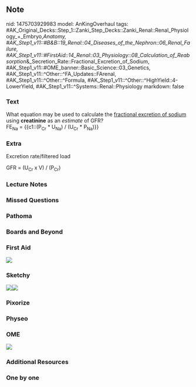 ## Note
nid: 1475703929983
model: AnKingOverhaul
tags: #AK_Original_Decks::Step_1::Zanki_Step_Decks::Zanki_Renal::Renal_Physiology_+_Embryo,_Anatomy, #AK_Step1_v11::#B&B::19_Renal::04_Diseases_of_the_Nephron::06_Renal_Failure, #AK_Step1_v11::#FirstAid::14_Renal::03_Physiology::08_Calculation_of_Reabsorption_&_Secretion_Rate::Fractional_Excretion_of_Sodium, #AK_Step1_v11::#OME_banner::Basic_Science::03_Genetics, #AK_Step1_v11::^Other::^FA_Updates::FArenal, #AK_Step1_v11::^Other::^Formula, #AK_Step1_v11::^Other::^HighYield::4-LowerYield, #AK_Step1_v11::^Systems::Renal::Physiology
markdown: false

### Text
<div>
  What equation may be used to calculate the <u>fractional
  excretion of sodium</u> using <b>creatinine</b> as an
  <i>estimate</i> of GFR?
</div>
<div>
  FE<sub>Na</sub> = {{c1::(P<sub>Cr</sub> * U<sub>Na</sub>) /
  (U<sub>Cr</sub> * P<sub>Na</sub>)}}
</div>

### Extra
Excretion rate/filtered load
<div>
  GFR = (U<sub>Cr</sub> x V) / (P<sub>Cr</sub>)
</div>

### Lecture Notes


### Missed Questions


### Pathoma


### Boards and Beyond


### First Aid
<img src="tmpo3OCNE.png">

### Sketchy
<img src=
"Screen%20Shot%202019-11-06%20at%203.23.13%20PM.png"><img src=
"Screen%20Shot%202019-11-06%20at%203.23.31%20PM.png">

### Pixorize


### Physeo


### OME
<div class="ome-widget">
  <a href=
  "https://onlinemeded.org/spa/renal-failure?ref=anki"><img src=
  "_OME_AnkiFlashcards_Topic_1.png"></a>
</div>

### Additional Resources


### One by one

